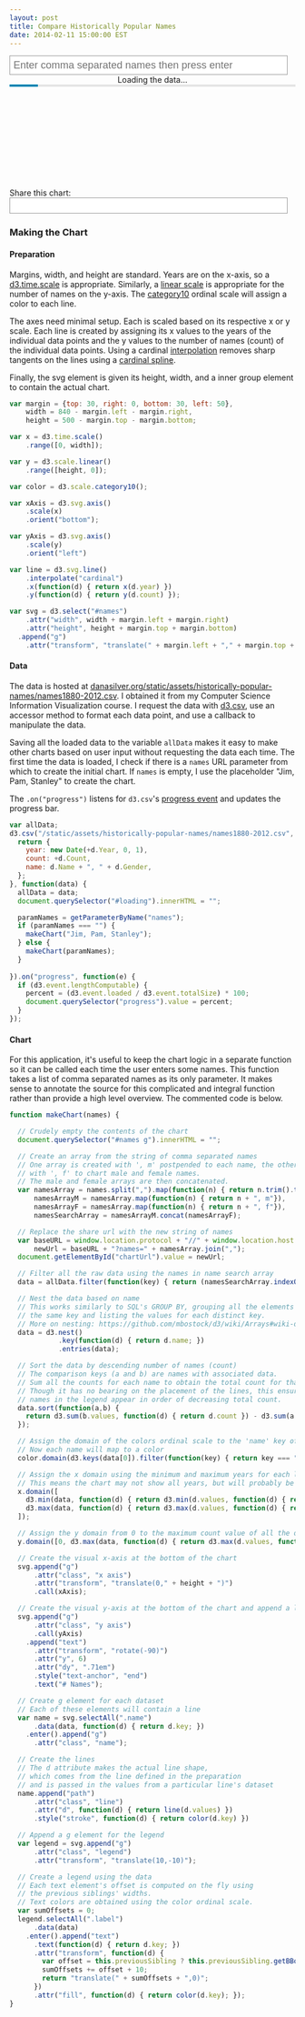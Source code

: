 ```yaml
---
layout: post
title: Compare Historically Popular Names
date: 2014-02-11 15:00:00 EST
---
```


<script src="http://d3js.org/d3.v3.min.js" charset="utf-8"></script>

<style>
#names {
  font: 10px sans-serif;
}

.axis path,
.axis line {
  fill: none;
  stroke: #000;
  shape-rendering: crispEdges;
}

.axis.x path {
  display: none;
}

.line {
  fill: none;
  stroke-width: 1.5px;
}

input#namesInput {
  width: calc(100% - 14px);
  height: 34px;
  border: 1px solid #999;
  padding: 3px 6px;
  outline: none;
  font-size: 18px;
}

input#chartUrl {
  width: calc(100% - 14px);
  height: 28px;
  border: 1px solid #999;
  outline: none;
  padding: 3px 6px;
  font-size: 14px;
  color: #666;
}

input:active, 
input:focus {
  border-color: #0086b3;
}

.legend text {
  padding-right: 5px;
  font: 14px sans-serif;
}
progress {
  width: 100%;
  height: 4px;
  -webkit-appearance: none;
  appearance: none;
}

progress[value]::-webkit-progress-bar {
  background-color: #E5E5E5;
}

progress[value]::-webkit-progress-value {
  background-color: #0086B3;
}
</style>

<input id="namesInput" type="text" placeholder="Enter comma separated names then press enter">

<div id="loading">
<div style="text-align:center;">Loading the data...</div>
<progress value="10" max="100"></progress>
</div>

<svg id="names"></svg>

<div class="chartUrlText">Share this chart: </div><input id="chartUrl" type="text" value="" readonly="readonly" onclick="this.select();">

<script>
function getParameterByName(name) {
  name = name.replace(/[\[]/, "\\[").replace(/[\]]/, "\\]");
  var regex = new RegExp("[\\?&]" + name + "=([^&#]*)"),
    results = regex.exec(location.search);
  return results == null ? "" : decodeURIComponent(results[1].replace(/\+/g, " "));
}

var margin = {top: 30, right: 0, bottom: 30, left: 50},
    width = 840 - margin.left - margin.right,
    height = 500 - margin.top - margin.bottom;

var x = d3.time.scale()
    .range([0, width]);

var y = d3.scale.linear()
    .range([height, 0]);

var color = d3.scale.category10();

var xAxis = d3.svg.axis()
    .scale(x)
    .orient("bottom");

var yAxis = d3.svg.axis()
    .scale(y)
    .orient("left")

var line = d3.svg.line()
    .interpolate("cardinal")
    .x(function(d) { return x(d.year) })
    .y(function(d) { return y(d.count) });

var svg = d3.select("#names")
    .attr("width", width + margin.left + margin.right)
    .attr("height", height + margin.top + margin.bottom)
  .append("g")
    .attr("transform", "translate(" + margin.left + "," + margin.top + ")");

var allData;
d3.csv("/static/assets/historically-popular-names/names1880-2012.csv", function(d) {
  return {
    year: new Date(+d.Year, 0, 1),
    count: +d.Count,
    name: d.Name + ", " + d.Gender,
  };
}, function(data) {
  allData = data;
  document.querySelector("#loading").innerHTML = "";

  paramNames = getParameterByName("names");
  if (paramNames === "") {
    makeChart("Jim, Pam, Stanley");
  } else {
    makeChart(paramNames);
  }
  
}).on("progress", function(e) {
  if (d3.event.lengthComputable) {
    percent = (d3.event.loaded / d3.event.totalSize) * 100;
    document.querySelector("progress").value = percent;
  }
});

function makeChart(names) {
  var elToClear = document.querySelector("#names g");
  d3.selectAll("#names g g").remove();

  var namesArray = names.split(",").map(function(n) { return n.trim().toLowerCase(); }),
      namesArrayM = namesArray.map(function(n) { return n + ", m"}),
      namesArrayF = namesArray.map(function(n) { return n + ", f"}),

      namesSearchArray = namesArrayM.concat(namesArrayF);

  // replace the url
  var baseURL = window.location.protocol + "//" + window.location.host + window.location.pathname,
      newUrl = baseURL + "?names=" + namesArray.join(",");
  document.getElementById("chartUrl").value = newUrl;

  data = allData.filter(function(key) { return (namesSearchArray.indexOf(key.name.toLowerCase()) > -1) });

  data = d3.nest()
            .key(function(d) { return d.name; })
            // .key(function(d) { return d.gender; })
            .entries(data);

  data.sort(function(a,b) {
    return d3.sum(b.values, function(d) { return d.count }) - d3.sum(a.values, function(d) { return d.count });
  });

  color.domain(d3.keys(data[0]).filter(function(key) { return key === "name"; }));

  x.domain([
    d3.min(data, function(d) { return d3.min(d.values, function(d) { return d.year }); }),
    d3.max(data, function(d) { return d3.max(d.values, function(d) { return d.year }); })
  ]);

  y.domain([0, d3.max(data, function(d) { return d3.max(d.values, function(d) { return d.count }); })]);

  svg.append("g")
      .attr("class", "x axis")
      .attr("transform", "translate(0," + height + ")")
      .call(xAxis);

  svg.append("g")
      .attr("class", "y axis")
      .call(yAxis)
    .append("text")
      .attr("transform", "rotate(-90)")
      .attr("y", 6)
      .attr("dy", ".71em")
      .style("text-anchor", "end")
      .text("# Names");

  var name = svg.selectAll(".name")
      .data(data, function(d) { return d.key; })
    .enter().append("g")
      .attr("class", "name");

  name.append("path")
      .attr("class", "line")
      .attr("d", function(d) { return line(d.values) })
      .style("stroke", function(d) { return color(d.key) })

  var legend = svg.append("g")
      .attr("class", "legend")
      .attr("transform", "translate(10,-10)");

  var sumOffsets = 0;
  legend.selectAll(".label")
      .data(data)
    .enter().append("text")
      .text(function(d) { return d.key; })
      .attr("transform", function(d) { 
        var offset = this.previousSibling ? this.previousSibling.getBBox().width : 0;
        sumOffsets += offset + 10;
        return "translate(" + sumOffsets + ",0)";
      })
      .attr("fill", function(d) { return color(d.key); });
}

d3.select("#namesInput").on("keypress", function() {
  if (d3.event.keyCode === 13 || d3.event.which === 13) {
    makeChart(this.value);
    _gaq.push(['_trackEvent', 'Compare Names', 'Submit', this.value.toString()]);
  }
});

</script>

### Making the Chart

#### Preparation

Margins, width, and height are standard.  Years are on the x-axis, so a [d3.time.scale](https://github.com/mbostock/d3/wiki/Time-Scales#wiki-scale) is appropriate.  Similarly, a [linear scale](https://github.com/mbostock/d3/wiki/Quantitative-Scales#wiki-linear) is appropriate for the number of names on the y-axis.  The [category10](https://github.com/mbostock/d3/wiki/Ordinal-Scales#wiki-category10) ordinal scale will assign a color to each line.

The axes need minimal setup.  Each is scaled based on its respective x or y scale.  Each line is created by assigning its x values to the years of the individual data points and the y values to the number of names (count) of the individual data points.  Using a cardinal [interpolation](https://github.com/mbostock/d3/wiki/SVG-Shapes#wiki-line_interpolate) removes sharp tangents on the lines using a [cardinal spline](http://en.wikipedia.org/wiki/Cubic_Hermite_spline#Cardinal_spline).

Finally, the svg element is given its height, width, and a inner group element to contain the actual chart.

```javascript
var margin = {top: 30, right: 0, bottom: 30, left: 50},
    width = 840 - margin.left - margin.right,
    height = 500 - margin.top - margin.bottom;

var x = d3.time.scale()
    .range([0, width]);

var y = d3.scale.linear()
    .range([height, 0]);

var color = d3.scale.category10();

var xAxis = d3.svg.axis()
    .scale(x)
    .orient("bottom");

var yAxis = d3.svg.axis()
    .scale(y)
    .orient("left")

var line = d3.svg.line()
    .interpolate("cardinal")
    .x(function(d) { return x(d.year) })
    .y(function(d) { return y(d.count) });

var svg = d3.select("#names")
    .attr("width", width + margin.left + margin.right)
    .attr("height", height + margin.top + margin.bottom)
  .append("g")
    .attr("transform", "translate(" + margin.left + "," + margin.top + ")");
```

#### Data

The data is hosted at [danasilver.org/static/assets/historically-popular-names/names1880-2012.csv](http://danasilver.org/static/assets/historically-popular-names/names1880-2012.csv).  I obtained it from my Computer Science Information Visualization course.  I request the data with [d3.csv](https://github.com/mbostock/d3/wiki/CSV), use an accessor method to format each data point, and use a callback to manipulate the data.

Saving all the loaded data to the variable `allData` makes it easy to make other charts based on user input without requesting the data each time.  The first time the data is loaded, I check if there is a `names` URL parameter from which to create the initial chart.  If `names` is empty, I use the placeholder "Jim, Pam, Stanley" to create the chart.

The `.on("progress")` listens for `d3.csv`'s [progress event](https://developer.mozilla.org/en-US/docs/Web/API/ProgressEvent) and updates the progress bar.

```javascript
var allData;
d3.csv("/static/assets/historically-popular-names/names1880-2012.csv", function(d) {
  return {
    year: new Date(+d.Year, 0, 1),
    count: +d.Count,
    name: d.Name + ", " + d.Gender,
  };
}, function(data) {
  allData = data;
  document.querySelector("#loading").innerHTML = "";

  paramNames = getParameterByName("names");
  if (paramNames === "") {
    makeChart("Jim, Pam, Stanley");
  } else {
    makeChart(paramNames);
  }
  
}).on("progress", function(e) {
  if (d3.event.lengthComputable) {
    percent = (d3.event.loaded / d3.event.totalSize) * 100;
    document.querySelector("progress").value = percent;
  }
});
```

#### Chart

For this application, it's useful to keep the chart logic in a separate function so it can be called each time the user enters some names.  This function takes a list of comma separated names as its only parameter.  It makes sense to annotate the source for this complicated and integral function rather than provide a high level overview.  The commented code is below.

```javascript
function makeChart(names) {

  // Crudely empty the contents of the chart
  document.querySelector("#names g").innerHTML = "";

  // Create an array from the string of comma separated names
  // One array is created with ', m' postpended to each name, the other
  // with ', f' to chart male and female names.
  // The male and female arrays are then concatenated.
  var namesArray = names.split(",").map(function(n) { return n.trim().toLowerCase(); }),
      namesArrayM = namesArray.map(function(n) { return n + ", m"}),
      namesArrayF = namesArray.map(function(n) { return n + ", f"}),
      namesSearchArray = namesArrayM.concat(namesArrayF);

  // Replace the share url with the new string of names
  var baseURL = window.location.protocol + "//" + window.location.host + window.location.pathname,
      newUrl = baseURL + "?names=" + namesArray.join(",");
  document.getElementById("chartUrl").value = newUrl;

  // Filter all the raw data using the names in name search array
  data = allData.filter(function(key) { return (namesSearchArray.indexOf(key.name.toLowerCase()) > -1) });

  // Nest the data based on name
  // This works similarly to SQL's GROUP BY, grouping all the elements with
  // the same key and listing the values for each distinct key.
  // More on nesting: https://github.com/mbostock/d3/wiki/Arrays#wiki-d3_nest
  data = d3.nest()
            .key(function(d) { return d.name; })
            .entries(data);

  // Sort the data by descending number of names (count)
  // The comparison keys (a and b) are names with associated data.
  // Sum all the counts for each name to obtain the total count for that name.
  // Though it has no bearing on the placement of the lines, this ensures the
  // names in the legend appear in order of decreasing total count.
  data.sort(function(a,b) {
    return d3.sum(b.values, function(d) { return d.count }) - d3.sum(a.values, function(d) { return d.count });
  });

  // Assign the domain of the colors ordinal scale to the 'name' key of each data group
  // Now each name will map to a color
  color.domain(d3.keys(data[0]).filter(function(key) { return key === "name"; }));

  // Assign the x domain using the minimum and maximum years for each line
  // This means the chart may not show all years, but will probably be easier to read
  x.domain([
    d3.min(data, function(d) { return d3.min(d.values, function(d) { return d.year }); }),
    d3.max(data, function(d) { return d3.max(d.values, function(d) { return d.year }); })
  ]);

  // Assign the y domain from 0 to the maximum count value of all the data points
  y.domain([0, d3.max(data, function(d) { return d3.max(d.values, function(d) { return d.count }); })]);

  // Create the visual x-axis at the bottom of the chart
  svg.append("g")
      .attr("class", "x axis")
      .attr("transform", "translate(0," + height + ")")
      .call(xAxis);

  // Create the visual y-axis at the bottom of the chart and append a label
  svg.append("g")
      .attr("class", "y axis")
      .call(yAxis)
    .append("text")
      .attr("transform", "rotate(-90)")
      .attr("y", 6)
      .attr("dy", ".71em")
      .style("text-anchor", "end")
      .text("# Names");

  // Create g element for each dataset
  // Each of these elements will contain a line
  var name = svg.selectAll(".name")
      .data(data, function(d) { return d.key; })
    .enter().append("g")
      .attr("class", "name");

  // Create the lines
  // The d attribute makes the actual line shape,
  // which comes from the line defined in the preparation
  // and is passed in the values from a particular line's dataset
  name.append("path")
      .attr("class", "line")
      .attr("d", function(d) { return line(d.values) })
      .style("stroke", function(d) { return color(d.key) })

  // Append a g element for the legend
  var legend = svg.append("g")
      .attr("class", "legend")
      .attr("transform", "translate(10,-10)");

  // Create a legend using the data
  // Each text element's offset is computed on the fly using 
  // the previous siblings' widths.
  // Text colors are obtained using the color ordinal scale.
  var sumOffsets = 0;
  legend.selectAll(".label")
      .data(data)
    .enter().append("text")
      .text(function(d) { return d.key; })
      .attr("transform", function(d) { 
        var offset = this.previousSibling ? this.previousSibling.getBBox().width : 0;
        sumOffsets += offset + 10;
        return "translate(" + sumOffsets + ",0)";
      })
      .attr("fill", function(d) { return color(d.key); });
}
```

